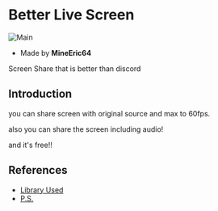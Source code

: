 # Better Live Screen
![Main](https://i.imgur.com/R05OgoMl.png)
- Made by **MineEric64**

Screen Share that is better than discord

## Introduction
you can share screen with original source and max to 60fps.

also you can share the screen including audio!

and it's free!!

## References
- [Library Used](./Documents/LibraryUsed.md)
- [P.S.](./Documents/P.S.md)
